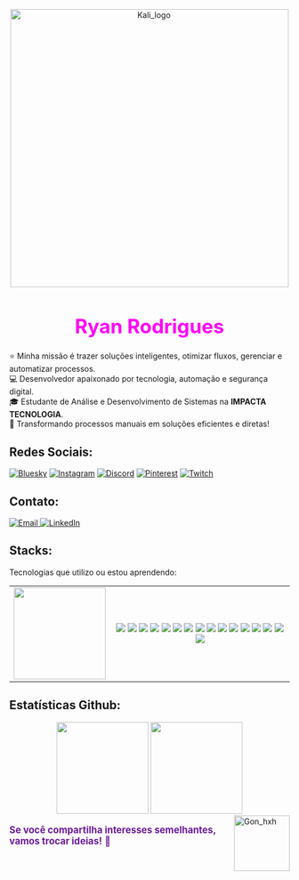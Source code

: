 <div align="center">
    <img src="https://imgur.com/SZc0iiK.png" width="500" alt="Kali_logo">
</div>

<h1 style="font-size: 2.5em; color: #FF00F6; text-align: center;">Ryan Rodrigues </h1>

⭐ Minha missão é trazer soluções inteligentes, otimizar fluxos, gerenciar e automatizar processos.  
💻 Desenvolvedor apaixonado por tecnologia, automação e segurança digital.  
🎓 Estudante de Análise e Desenvolvimento de Sistemas na **IMPACTA TECNOLOGIA**.  
🚀 Transformando processos manuais em soluções eficientes e diretas!  

## Redes Sociais:

[![Bluesky](https://img.shields.io/badge/bluesky-000000?style=for-the-badge&logo=bluesky&logoColor=00FF7F)](https://bsky.app/profile/ryankali.bsky.social) 
[![Instagram](https://img.shields.io/badge/Instagram-000000.svg?logo=Instagram&logoColor=00FF7F)](https://instagram.com/ryanrodriguexs) 
[![Discord](https://img.shields.io/badge/Discord-000000.svg?logo=discord&logoColor=00FF7F)](https://discord.gg/gibrasil) 
[![Pinterest](https://img.shields.io/badge/Pinterest-000000.svg?logo=Pinterest&logoColor=00FF7F)](https://pinterest.com/ryangame2005) 
[![Twitch](https://img.shields.io/badge/Twitch-000000.svg?logo=Twitch&logoColor=00FF7F)](https://twitch.tv/ryan_osamu) 

## Contato:
<p align="static">
    <a href="mailto:yryurodriguess@gmail.com">
        <img src="https://img.shields.io/badge/Email-000000.svg?logo=gmail&logoColor=00FF7F" alt="Email"/>
    </a>
    <a href="https://www.linkedin.com/in/ryan-rodrigues-592a27313">
        <img src="https://img.shields.io/badge/LinkedIn-000000.svg?logo=linkedin&logoColor=00FF7F" alt="LinkedIn"/>
    </a>
</p>

## Stacks:
Tecnologias que utilizo ou estou aprendendo:

<div align="center">
  <table>
    <tr>
      <td>
        <img src="https://github-readme-stats.vercel.app/api/top-langs/?username=Ryanditko&layout=compact&theme=dark&hide_border=false&bg_color=000000&title_color=0effa3&text_color=FFFFFF" height="165"/>
      </td>
      <td>
        <div align="center">
          <img src="https://img.shields.io/badge/-Notion-000000?style=flat-square&logo=notion&logoColor=white"/>
          <img src="https://img.shields.io/badge/-VSCode-007ACC?style=flat-square&logo=visual-studio-code&logoColor=white"/>
          <img src="https://img.shields.io/badge/-Kali%20Linux-557C94?style=flat-square&logo=kalilinux&logoColor=white"/>
          <img src="https://img.shields.io/badge/-Linux-FCC624?style=flat-square&logo=linux&logoColor=black"/>
          <img src="https://img.shields.io/badge/-Python-3776AB?style=flat-square&logo=python&logoColor=white"/>
          <img src="https://img.shields.io/badge/-AI-000000?style=flat-square&logo=openai&logoColor=white"/>
          <img src="https://img.shields.io/badge/-JavaScript-F7DF1E?style=flat-square&logo=javascript&logoColor=black"/>
          <img src="https://img.shields.io/badge/-Node.js-43853D?style=flat-square&logo=node.js&logoColor=white"/>
          <img src="https://img.shields.io/badge/-React-20232A?style=flat-square&logo=react&logoColor=61DAFB"/>
          <img src="https://img.shields.io/badge/-HTML5-E34F26?style=flat-square&logo=html5&logoColor=white"/>
          <img src="https://img.shields.io/badge/-CSS3-1572B6?style=flat-square&logo=css3&logoColor=white"/>
          <img src="https://img.shields.io/badge/-Git-F05032?style=flat-square&logo=git&logoColor=white"/>
          <img src="https://img.shields.io/badge/-GitHub-181717?style=flat-square&logo=github&logoColor=white"/>
          <img src="https://img.shields.io/badge/-Bootstrap-7952B3?style=flat-square&logo=bootstrap&logoColor=white"/>
          <img src="https://img.shields.io/badge/-AWS-232F3E?style=flat-square&logo=amazon-aws&logoColor=white"/>
          <img src="https://img.shields.io/badge/-MySQL-4479A1?style=flat-square&logo=mysql&logoColor=white"/>
        </div>
      </td>
    </tr>
  </table>
</div>

## Estatísticas Github:

<div align="center">
    <!-- Estatísticas Gerais -->
    <img src="https://github-readme-stats.vercel.app/api?username=Ryanditko&theme=dark&hide_border=false&include_all_commits=true&count_private=true&show_icons=true&bg_color=000000&title_color=00FF7F&text_color=FFFFFF&hide=contribs" height="165"/> 

<img src="https://github-readme-stats.vercel.app/api/top-langs/?username=Ryanditko&layout=compact&theme=dark&hide_border=false&bg_color=000000&title_color=0effa3&text_color=FFFFFF" height="165"/>
</div>

 <img align="right" src="https://imgur.com/FaTOxix.png" alt="Gon_hxh" align="right" style="min-width: 100px; max-width: 100px; width: 100px;">

<div style="display: flex; justify-content: space-between; align-items: center;">
  <p style="font-size: 1.2em; color: #6a1b9a; flex: 1;">
   <strong>Se você compartilha interesses semelhantes, vamos trocar ideias!</strong> 📗
  </p>
</div>

